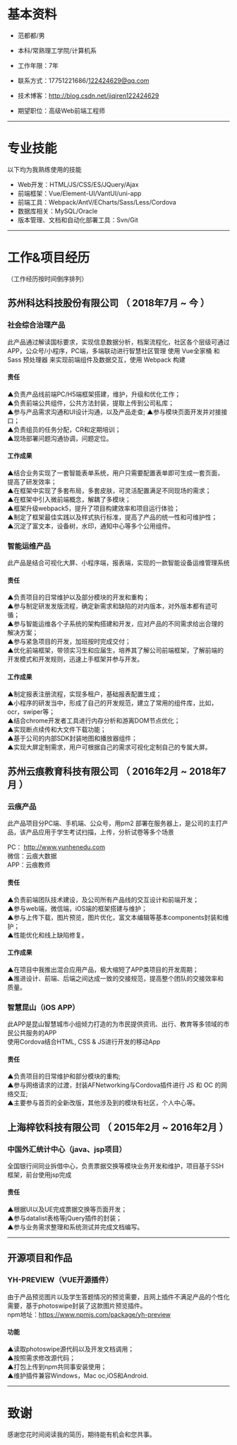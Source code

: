 
# 基本资料

 - 范都都/男
 - 本科/常熟理工学院/计算机系 
 - 工作年限：7年
 - 联系方式：17751221686/122424629@qq.com
 - 技术博客：http://blog.csdn.net/jiqiren122424629
   
 - 期望职位：高级Web前端工程师

---

# 专业技能
以下均为我熟练使用的技能

- Web开发：HTML/JS/CSS/ES/JQuery/Ajax  
- 前端框架：Vue/Element-UI/VantUI/uni-app  
- 前端工具：Webpack/AntV/ECharts/Sass/Less/Cordova  
- 数据库相关：MySQL/Oracle  
- 版本管理、文档和自动化部署工具：Svn/Git  

---

# 工作&项目经历
（工作经历按时间倒序排列）
## 苏州科达科技股份有限公司  （ 2018年7月 ~ 今 ）

### 社会综合治理产品
此产品通过解读国标要求，实现信息数据分析，档案流程化，社区各个层级可通过APP，公众号/小程序，PC端，多端联动进行智慧社区管理
使用 Vue全家桶 和 Sass 预处理器 来实现前端组件及数据交互，使用 Webpack 构建  

#### 责任
   ▲负责产品线前端PC/H5端框架搭建，维护，升级和优化工作；   
   ▲负责前端公共组件，公共方法封装，提取上传到公司私库；  
   ▲参与产品需求沟通和UI设计沟通，以及产品走查; 
   ▲参与模块页面开发并对接接口；     
   ▲负责组员的任务分配，CR和定期培训；  
   ▲现场部署问题沟通协调，问题定位。  

#### 工作成果
   ▲结合业务实现了一套智能表单系统，用户只需要配置表单即可生成一套页面，提高了研发效率；  
   ▲在框架中实现了多套布局，多套皮肤，可灵活配置满足不同现场的需求；  
   ▲在框架中引入微前端概念，解耦了多模块；  
   ▲框架升级webpack5，提升了项目构建效率和项目运行体验；  
   ▲制定了框架最佳实践以及样式执行标准，提高了产品的统一性和可维护性；  
   ▲沉淀了富文本，设备树，水印，通知中心等多个公用组件。  
   
### 智能运维产品 
此产品是结合可视化大屏、小程序端，报表端，实现的一款智能设备运维管理系统  

#### 责任
   ▲负责项目的日常维护以及部分模块的开发和重构；  
   ▲参与制定研发发版流程，确定新需求和缺陷的对内版本，对外版本都有迹可循；  
   ▲参与智能运维各个子系统的架构搭建和开发，应对产品的不同需求给出合理的解决方案；  
   ▲参与紧急项目的开发，加班按时完成交付；  
   ▲优化前端框架，带领实习生和应届生，培养其了解公司前端框架，了解前端的开发模式和开发规则，迅速上手框架并参与开发。  
   
#### 工作成果
   ▲制定报表注册流程，实现多租户，基础报表配置生成；  
   ▲小程序的研发当中，形成了自己的开发规范，建立了常用的组件库，比如，ocr，swiper等；  
   ▲结合chrome开发者工具进行内存分析和游离DOM节点优化；  
   ▲实现断点续传和大文件下载功能；  
   ▲基于公司的内部SDK封装地图和播放器组件；  
   ▲实现大屏定制需求，用户可根据自己的需求可视化定制自己的专属大屏。  
   
## 苏州云痕教育科技有限公司  （ 2016年2月 ~ 2018年7月 ）

### 云痕产品
此产品项目分PC端、手机端、公众号，用pm2 部署在服务器上，是公司的主打产品，该产品应用于学生考试扫描，上传，分析试卷等多个场景

PC： http://www.yunhenedu.com  
微信：云痕大数据  
APP：云痕教师  

#### 责任
   ▲负责前端团队技术建设，及公司所有产品线的交互设计和前端开发；  
   ▲参与web端，微信端，iOS端的框架搭建与维护；  
   ▲参与上传下载，图片预览，图片优化，富文本编辑等基本components封装和维护；  
   ▲性能优化和线上缺陷修复。 

#### 工作成果
   ▲在项目中我推出混合应用产品，极大缩短了APP类项目的开发周期；  
   ▲推进设计、前端、后端之间达成一致的交接规范，提高整个团队的交接效率和质量。
    
### 智慧昆山（iOS APP）
此APP是昆山智慧城市小组倾力打造的为市民提供资讯、出行、教育等多领域的市民公共服务的APP  
使用Cordova结合HTML, CSS & JS进行开发的移动App 

#### 责任
   ▲负责项目的日常维护和部分模块的重构;  
   ▲参与网络请求的过渡，封装AFNetworking与Cordova插件进行 JS 和 OC 的网络交互;  
   ▲主要参与首页的全新改版，其他涉及到的模块有社区，个人中心等。 

## 上海梓钦科技有限公司 （ 2015年2月 ~ 2016年2月 ）

### 中国外汇统计中心（java、jsp项目） 
全国银行间同业拆借中心，负责票据交换等模块业务开发和维护，项目基于SSH框架，前台使用jsp完成  

#### 责任
   ▲根据UI以及UE完成票据交换等页面开发；  
   ▲参与datalist表格等jQuery插件的封装；  
   ▲参与业务需求整理和系统测试并完成文档编写。    

---

## 开源项目和作品

### YH-PREVIEW（VUE开源插件）
由于产品预览图片以及学生答题情况的预览需要，且网上插件不满足产品的个性化需要，基于photoswipe封装了这款图片预览插件。  
npm地址：https://www.npmjs.com/package/yh-preview

#### 功能
  ▲读取photoswipe源代码以及开发文档调用；  
  ▲按照需求修改源代码；  
  ▲打包上传到npm共同事安装使用；  
  ▲维护插件兼容Windows，Mac oc,iOS和Android.  

---

# 致谢
感谢您花时间阅读我的简历，期待能有机会和您共事。
